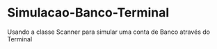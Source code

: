 # Simulacao-Banco-Terminal
Usando a classe Scanner para simular uma conta de Banco através do Terminal 
